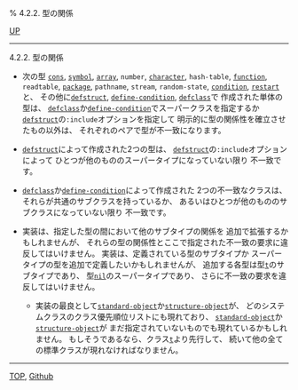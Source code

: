 % 4.2.2. 型の関係

[UP](4.2.html)  

---

4.2.2. 型の関係


- 次の型
[`cons`](14.2.cons-system-class.html),
[`symbol`](10.2.symbol.html),
[`array`](15.2.array.html),
`number`,
[`character`](13.2.character-system-class.html),
`hash-table`,
[`function`](4.4.function-system-class.html),
`readtable`,
[`package`](11.2.package.html),
`pathname`,
`stream`,
`random-state`,
[`condition`](9.2.condition.html),
[`restart`](9.2.restart.html)と、
その他に[`defstruct`](8.1.defstruct.html), [`define-condition`](9.2.define-condition.html), [`defclass`](7.7.defclass.html)で
作成された単体の型は、
[`defclass`](7.7.defclass.html)か[`define-condition`](9.2.define-condition.html)でスーパークラスを指定するか
[`defstruct`](8.1.defstruct.html)の`:include`オプションを指定して
明示的に型の関係性を確立させたもの以外は、
それぞれのペアで型が不一致になります。

- [`defstruct`](8.1.defstruct.html)によって作成された2つの型は、
[`defstruct`](8.1.defstruct.html)の`:include`オプションによって
ひとつが他のもののスーパータイプになっていない限り
不一致です。

- [`defclass`](7.7.defclass.html)か[`define-condition`](9.2.define-condition.html)によって作成された
2つの不一致なクラスは、
それらが共通のサブクラスを持っているか、
あるいはひとつが他のもののサブクラスになっていない限り
不一致です。

- 実装は、指定した型の間において他のサブタイプの関係を
追加で拡張するかもしれませんが、
それらの型の関係性とここで指定された不一致の要求に違反してはいけません。
実装は、定義されている型のサブタイプか
スーパータイプの型を追加で定義したいかもしれませんが、
追加する各型は型[`t`](4.4.t-system-class.html)のサブタイプであり、
型[`nil`](4.4.nil-type.html)のスーパータイプであり、
さらに不一致の要求を違反してはいけません。

  - 実装の最良として[`standard-object`](4.4.standard-object.html)か[`structure-object`](4.4.structure-object.html)が、
どのシステムクラスのクラス優先順位リストにも現れており、
[`standard-object`](4.4.standard-object.html)か[`structure-object`](4.4.structure-object.html)が
まだ指定されていないものでも現れているかもしれません。
もしそうであるなら、クラス[`t`](4.4.t-system-class.html)より先行して、
続いて他の全ての標準クラスが現れなければなりません。


---
[TOP](index.html),  [Github](https://github.com/nptcl/npt-japanese)

